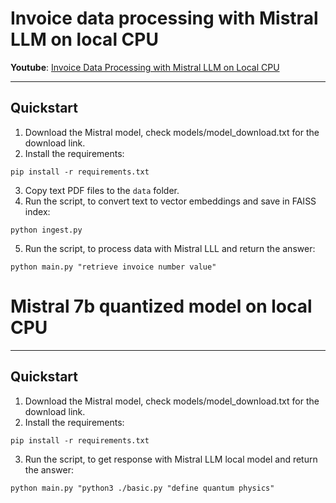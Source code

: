 # Invoice data processing with Mistral LLM on local CPU


**Youtube**: <a href="https://www.youtube.com/watch?v=9RERupqcFL4" target="_blank">Invoice Data Processing with Mistral LLM on Local CPU</a>

___

## Quickstart

1. Download the Mistral model, check models/model_download.txt for the download link.
2. Install the requirements: 

`pip install -r requirements.txt`

3. Copy text PDF files to the `data` folder.
4. Run the script, to convert text to vector embeddings and save in FAISS index: 

`python ingest.py`

5. Run the script, to process data with Mistral LLL and return the answer: 

`python main.py "retrieve invoice number value"`


# Mistral 7b quantized model on local CPU

___

## Quickstart

1. Download the Mistral model, check models/model_download.txt for the download link.
2. Install the requirements: 

`pip install -r requirements.txt`

3. Run the script, to get response with Mistral LLM local model and return the answer: 

`python main.py "python3 ./basic.py "define quantum physics"`
